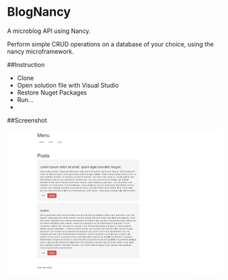 # BlogNancy
A microblog API using Nancy.

Perform simple CRUD operations on a database of your choice, using the nancy microframework.

##Instruction
+ Clone
+ Open solution file with Visual Studio
+ Restore Nuget Packages
+ Run...
+ 

##Screenshot


![solarized palette](https://raw.githubusercontent.com/mandiros3/BlogNancy/master/nancyblog-early.png)

